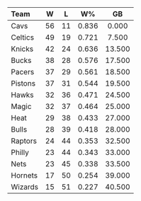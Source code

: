 | Team                             |  W  |  L  |  W%   |   GB   |
|:---------------------------------|:---:|:---:|:-----:|:------:|
| [](/r/clevelandcavs) Cavs        | 56  | 11  | 0.836 | 0.000  |
| [](/r/bostonceltics) Celtics     | 49  | 19  | 0.721 | 7.500  |
| [](/r/nyknicks) Knicks           | 42  | 24  | 0.636 | 13.500 |
| [](/r/mkebucks) Bucks            | 38  | 28  | 0.576 | 17.500 |
| [](/r/pacers) Pacers             | 37  | 29  | 0.561 | 18.500 |
| [](/r/detroitpistons) Pistons    | 37  | 31  | 0.544 | 19.500 |
| [](/r/atlantahawks) Hawks        | 32  | 36  | 0.471 | 24.500 |
| [](/r/orlandomagic) Magic        | 32  | 37  | 0.464 | 25.000 |
| [](/r/heat) Heat                 | 29  | 38  | 0.433 | 27.000 |
| [](/r/chicagobulls) Bulls        | 28  | 39  | 0.418 | 28.000 |
| [](/r/torontoraptors) Raptors    | 24  | 44  | 0.353 | 32.500 |
| [](/r/sixers) Philly             | 23  | 44  | 0.343 | 33.000 |
| [](/r/gonets) Nets               | 23  | 45  | 0.338 | 33.500 |
| [](/r/charlottehornets) Hornets  | 17  | 50  | 0.254 | 39.000 |
| [](/r/washingtonwizards) Wizards | 15  | 51  | 0.227 | 40.500 |